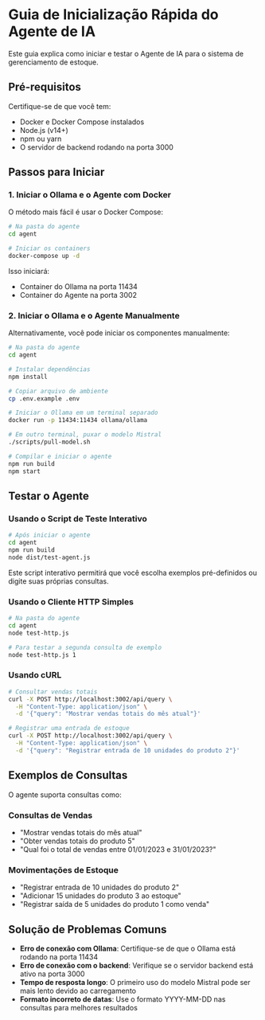 # Guia de Inicialização Rápida do Agente de IA

Este guia explica como iniciar e testar o Agente de IA para o sistema de gerenciamento de estoque.

## Pré-requisitos

Certifique-se de que você tem:

- Docker e Docker Compose instalados
- Node.js (v14+)
- npm ou yarn
- O servidor de backend rodando na porta 3000

## Passos para Iniciar

### 1. Iniciar o Ollama e o Agente com Docker

O método mais fácil é usar o Docker Compose:

```bash
# Na pasta do agente
cd agent

# Iniciar os containers
docker-compose up -d
```

Isso iniciará:
- Container do Ollama na porta 11434
- Container do Agente na porta 3002

### 2. Iniciar o Ollama e o Agente Manualmente

Alternativamente, você pode iniciar os componentes manualmente:

```bash
# Na pasta do agente
cd agent

# Instalar dependências
npm install

# Copiar arquivo de ambiente
cp .env.example .env

# Iniciar o Ollama em um terminal separado
docker run -p 11434:11434 ollama/ollama

# Em outro terminal, puxar o modelo Mistral
./scripts/pull-model.sh

# Compilar e iniciar o agente
npm run build
npm start
```

## Testar o Agente

### Usando o Script de Teste Interativo

```bash
# Após iniciar o agente
cd agent
npm run build
node dist/test-agent.js
```

Este script interativo permitirá que você escolha exemplos pré-definidos ou digite suas próprias consultas.

### Usando o Cliente HTTP Simples

```bash
# Na pasta do agente
cd agent
node test-http.js

# Para testar a segunda consulta de exemplo
node test-http.js 1
```

### Usando cURL

```bash
# Consultar vendas totais
curl -X POST http://localhost:3002/api/query \
  -H "Content-Type: application/json" \
  -d '{"query": "Mostrar vendas totais do mês atual"}'

# Registrar uma entrada de estoque
curl -X POST http://localhost:3002/api/query \
  -H "Content-Type: application/json" \
  -d '{"query": "Registrar entrada de 10 unidades do produto 2"}'
```

## Exemplos de Consultas

O agente suporta consultas como:

### Consultas de Vendas
- "Mostrar vendas totais do mês atual"
- "Obter vendas totais do produto 5"
- "Qual foi o total de vendas entre 01/01/2023 e 31/01/2023?"

### Movimentações de Estoque
- "Registrar entrada de 10 unidades do produto 2"
- "Adicionar 15 unidades do produto 3 ao estoque"
- "Registrar saída de 5 unidades do produto 1 como venda"

## Solução de Problemas Comuns

- **Erro de conexão com Ollama**: Certifique-se de que o Ollama está rodando na porta 11434
- **Erro de conexão com o backend**: Verifique se o servidor backend está ativo na porta 3000
- **Tempo de resposta longo**: O primeiro uso do modelo Mistral pode ser mais lento devido ao carregamento
- **Formato incorreto de datas**: Use o formato YYYY-MM-DD nas consultas para melhores resultados 